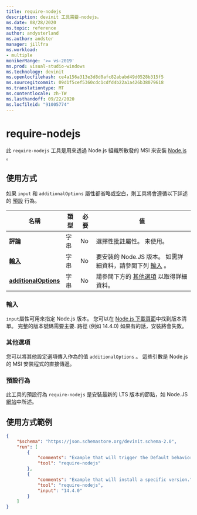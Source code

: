 ```yaml
---
title: require-nodejs
description: devinit 工具需要-nodejs。
ms.date: 08/28/2020
ms.topic: reference
author: andysterland
ms.author: andster
manager: jillfra
ms.workload:
- multiple
monikerRange: '>= vs-2019'
ms.prod: visual-studio-windows
ms.technology: devinit
ms.openlocfilehash: ce4a156a313e3d8d0afc82ababd49d0528b315f5
ms.sourcegitcommit: 09d1f5cef5360cdc1cdfd4b22a1a426b38079618
ms.translationtype: MT
ms.contentlocale: zh-TW
ms.lasthandoff: 09/22/2020
ms.locfileid: "91005774"
---
```

# <a name="require-nodejs"></a>require-nodejs

此 `require-nodejs` 工具是用來透過 Node.js 組織所散發的 MSI 來安裝 [Node.js](https://nodejs.org/) 。

## <a name="usage"></a>使用方式

如果 `input` 和 `additionalOptions` 屬性都省略或空白，則工具將會遵循以下詳述的 [預設](#default-behavior) 行為。

| 名稱                                             | 類型   | 必要 | 值                                                                     |
|--------------------------------------------------|--------|----------|---------------------------------------------------------------------------|
| **評論**                                     | 字串 | No       | 選擇性批註屬性。 未使用。                                     |
| [**輸入**](#input)                              | 字串 | No       | 要安裝的 Node.JS 版本。 如需詳細資料，請參閱下列 [輸入](#input) 。 |
| [**additionalOptions**](#additional-options)     | 字串 | No       | 請參閱下方的 [其他選項](#additional-options) 以取得詳細資料。          |

### <a name="input"></a>輸入

`input`屬性可用來指定 Node.js 版本。 您可以在 [Node.js 下載頁面](https://nodejs.org/en/download/)中找到版本清單。 完整的版本號碼需要主要. 路徑 (例如 14.4.0) 如果有的話，安裝將會失敗。

### <a name="additional-options"></a>其他選項

您可以將其他設定選項傳入作為的值 `additionalOptions` 。 這些引數是 Node.js 的 MSI 安裝程式的直接傳遞。  

### <a name="default-behavior"></a>預設行為

此工具的預設行為 `require-nodejs` 是安裝最新的 LTS 版本的節點，如 Node.JS [網站](https://nodejs.org/en/download/)中所述。

## <a name="example-usage"></a>使用方式範例

```json
{
    "$schema": "https://json.schemastore.org/devinit.schema-2.0",
    "run": [
        {
            "comments": "Example that will trigger the Default behavior of installing latest LTS of Node.JS.",
            "tool": "require-nodejs"
        },
        {
            "comments": "Example that will install a specific version.",
            "tool": "require-nodejs",
            "input": "14.4.0"
        }
    ]
}
```

